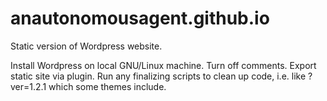 # anautonomousagent.github.io

Static version of Wordpress website.

Install Wordpress on local GNU/Linux machine. Turn off comments. Export static site via plugin. Run any finalizing scripts to clean up code, i.e. like ?ver=1.2.1 which some themes include.
